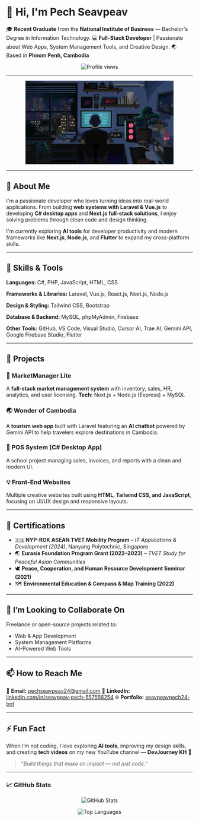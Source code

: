 # 👋 Hi, I'm Pech Seavpeav

🎓 **Recent Graduate** from the **National Institute of Business** — Bachelor's Degree in Information Technology.
💻 **Full-Stack Developer** | Passionate about Web Apps, System Management Tools, and Creative Design.
🌏 Based in **Phnom Penh, Cambodia**

<p align="center">
  <img src="https://komarev.com/ghpvc/?username=seavpeavpech24-bot&label=Profile%20Views&color=blueviolet&style=flat-square" alt="Profile views" />
</p>

---

<p align="center">
  <img src="assets/profile.gif" alt="Hi there!" width="400"/>
</p>

---

## 🧠 About Me

I'm a passionate developer who loves turning ideas into real-world applications.
From building **web systems with Laravel & Vue.js** to developing **C# desktop apps** and **Next.js full-stack solutions**, I enjoy solving problems through clean code and design thinking.

I'm currently exploring **AI tools** for developer productivity and modern frameworks like **Next.js**, **Node.js**, and **Flutter** to expand my cross-platform skills.

---

## 🚀 Skills & Tools

**Languages:**
C#, PHP, JavaScript, HTML, CSS

**Frameworks & Libraries:**
Laravel, Vue.js, React.js, Next.js, Node.js

**Design & Styling:**
Tailwind CSS, Bootstrap

**Database & Backend:**
MySQL, phpMyAdmin, Firebase

**Other Tools:**
GitHub, VS Code, Visual Studio, Cursor AI, Trae AI, Gemini API, Google Firebase Studio, Flutter

---

## 🧩 Projects

### 🏪 MarketManager Lite

A **full-stack market management system** with inventory, sales, HR, analytics, and user licensing.
**Tech:** Next.js + Node.js (Express) + MySQL

### 🌏 Wonder of Cambodia

A **tourism web app** built with Laravel featuring an **AI chatbot** powered by Gemini API to help travelers explore destinations in Cambodia.

### 💼 POS System (C# Desktop App)

A school project managing sales, invoices, and reports with a clean and modern UI.

### 💡 Front-End Websites

Multiple creative websites built using **HTML, Tailwind CSS, and JavaScript**, focusing on UI/UX design and responsive layouts.

---

## 📜 Certifications

* 🇸🇬 **NYP-ROK ASEAN TVET Mobility Program** – *IT Applications & Development (2024)*, Nanyang Polytechnic, Singapore
* 🌏 **Eurasia Foundation Program Grant (2022–2023)** – *TVET Study for Peaceful Asian Communities*
* 🕊️ **Peace, Cooperation, and Human Resource Development Seminar (2021)**
* 🗺️ **Environmental Education & Compass & Map Training (2022)**

---

## 🤝 I’m Looking to Collaborate On

Freelance or open-source projects related to:

* Web & App Development
* System Management Platforms
* AI-Powered Web Tools

---

## 📫 How to Reach Me

📧 **Email:** [pechseavpeav24@gmail.com](mailto:pechseavpeav24@gmail.com)
💼 **LinkedIn:** [linkedin.com/in/seavpeav-pech-557556254](https://www.linkedin.com/in/seavpeav-pech-557556254/)
🌐 **Portfolio:** [seavpeavpech24-bot](seavpeavpech24-bot.github.io)

---

## ⚡ Fun Fact

When I’m not coding, I love exploring **AI tools**, improving my design skills, and creating **tech videos** on my new YouTube channel — **DevJourney KH** 🎥

> *“Build things that make an impact — not just code.”*

---

### 📈 GitHub Stats
<p align="center">
  <img src="https://github-readme-stats.vercel.app/api?username=seavpeavpech24-bot&show_icons=true&theme=tokyonight" alt="GitHub Stats" />
</p>

<p align="center">
  <img src="https://github-readme-stats.vercel.app/api/top-langs?username=seavpeavpech24-bot&layout=compact&theme=tokyonight" alt="Top Languages" />
</p>

